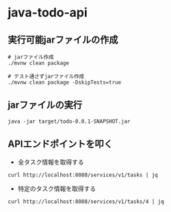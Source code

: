# java-todo-api

## 実行可能jarファイルの作成

```shell
# jarファイル作成
./mvnw clean package
```

```shell
# テスト通さずjarファイル作成
./mvnw clean package -DskipTests=true
```

## jarファイルの実行

```shell
java -jar target/todo-0.0.1-SNAPSHOT.jar
```

## APIエンドポイントを叩く

- 全タスク情報を取得する
```shell
curl http://localhost:8080/services/v1/tasks | jq
```

- 特定のタスク情報を取得する
```shell
curl http://localhost:8080/services/v1/tasks/4 | jq
```
